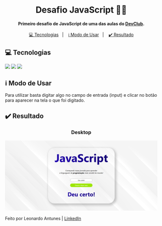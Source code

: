 <h1 align="center">Desafio JavaScript 👨‍💻</h1>
 
 <h4 align="center">Primeiro desafio de JavaScript de uma das aulas do <a href="https://rodolfomori.com.br/devclub">DevClub</a>.</h4>
 
 <p align="center">
   <a href="#tecnologias">💻 Tecnologias</a>&nbsp;&nbsp;&nbsp;|&nbsp;&nbsp;&nbsp;
   <a href="#modo-de-usar">ℹ️ Modo de Usar</a>&nbsp;&nbsp;&nbsp;|&nbsp;&nbsp;&nbsp;
   <a href="#resultado">✔️ Resultado</a>
 </p>
 
 <h2 id="tecnologias">💻 Tecnologias</h2>
 
 <img src="https://img.shields.io/badge/HTML5-E34F26?style=for-the-badge&logo=html5&logoColor=white"/>
 <img src="https://img.shields.io/badge/CSS3-1572B6?style=for-the-badge&logo=css3&logoColor=white"/>
 <img src="https://img.shields.io/badge/JavaScript-F7DF1E?style=for-the-badge&logo=javascript&logoColor=black"/>

 <h2 id="modo-de-usar">ℹ️ Modo de Usar</h2>

 Para utilizar basta digitar algo no campo de entrada (input) e clicar no botão para aparecer na tela o que foi digitado.
 
 <h2 id="resultado">✔️ Resultado</h2>
 
 <div align="center">
 <h3>Desktop</h3>
 <img src="https://github.com/leoantunes99/Desafio/blob/main/desktop.png?raw=true"/>
 </div>
 
 Feito por Leonardo Antunes | [LinkedIn](https://www.linkedin.com/in/leonardo-antunes-8902a6136/)
